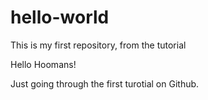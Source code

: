# hello-world
This is my first repository, from the tutorial

Hello Hoomans!

Just going through the first turotial on Github.
